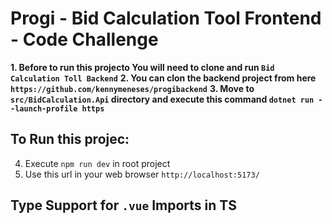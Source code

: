 # Progi - Bid Calculation Tool Frontend - Code Challenge

**1. Before to run this projecto You will need to clone and run `Bid Calculation Toll Backend`**
**2. You can clon the backend project from here `https://github.com/kennymeneses/progibackend`**
**3. Move to `src/BidCalculation.Api` directory and execute this command `dotnet run --launch-profile https`**



## To Run this projec: 

4. Execute `npm run dev` in root project 
5. Use this url in your web browser `http://localhost:5173/`


## Type Support for `.vue` Imports in TS

